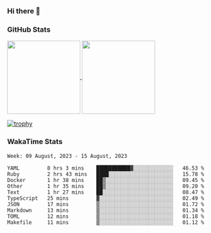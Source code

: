 ### Hi there 👋

### GitHub Stats

<a href="https://github.com/anuraghazra/github-readme-stats">
  <img align="center" height="170px" src="https://github-readme-stats.vercel.app/api/top-langs/?username=tksfjt1024&layout=compact&count_private=true&show_icons=true&show_icons=true&theme=graywhite" />
</a>
<a href="https://github.com/anuraghazra/github-readme-stats">
  <img align="center" height="170px" src="https://github-readme-stats.vercel.app/api?username=tksfjt1024&count_private=true&show_icons=true&show_icons=true&theme=graywhite" />
</a>

[![trophy](https://github-profile-trophy.vercel.app/?username=tksfjt1024)](https://github.com/ryo-ma/github-profile-trophy)

### WakaTime Stats

<!--START_SECTION:waka-->
```text
Week: 09 August, 2023 - 15 August, 2023

YAML         8 hrs 3 mins    ███████████▓░░░░░░░░░░░░░   46.53 % 
Ruby         2 hrs 43 mins   ████░░░░░░░░░░░░░░░░░░░░░   15.78 % 
Docker       1 hr 38 mins    ██▒░░░░░░░░░░░░░░░░░░░░░░   09.45 % 
Other        1 hr 35 mins    ██▒░░░░░░░░░░░░░░░░░░░░░░   09.20 % 
Text         1 hr 27 mins    ██░░░░░░░░░░░░░░░░░░░░░░░   08.47 % 
TypeScript   25 mins         ▓░░░░░░░░░░░░░░░░░░░░░░░░   02.49 % 
JSON         17 mins         ▒░░░░░░░░░░░░░░░░░░░░░░░░   01.72 % 
Markdown     13 mins         ▒░░░░░░░░░░░░░░░░░░░░░░░░   01.34 % 
TOML         12 mins         ▒░░░░░░░░░░░░░░░░░░░░░░░░   01.18 % 
Makefile     11 mins         ▒░░░░░░░░░░░░░░░░░░░░░░░░   01.12 % 
```
<!--END_SECTION:waka-->
